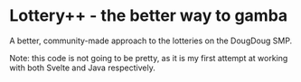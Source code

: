 # Lottery++ - the better way to gamba
A better, community-made approach to the lotteries on the DougDoug SMP.

Note: this code is not going to be pretty, as it is my first attempt at working with both Svelte and Java respectively.